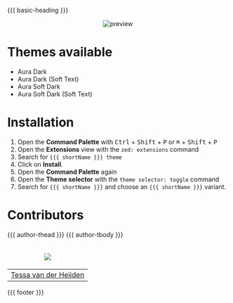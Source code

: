 {{{ basic-heading }}}

<p align="center">
  <img alt="preview" src="https://github.com/daltonmenezes/aura-theme/assets/25427808/3f7b97e5-122a-4c3d-9fb7-c4f99487bba3" />
</p>

# Themes available

- Aura Dark
- Aura Dark (Soft Text)
- Aura Soft Dark
- Aura Soft Dark (Soft Text)

# Installation

1. Open the **Command Palette** with <kbd>Ctrl</kbd> + <kbd>Shift</kbd> + <kbd>P</kbd> or <kbd>⌘</kbd> + <kbd>Shift</kbd> + <kbd>P</kbd>
2. Open the **Extensions** view with the `zed: extensions` command
3. Search for `{{{ shortName }}} theme`
4. Click on **Install**.
5. Open the **Command Palette** again
6. Open the **Theme selector** with the `theme selector: toggle` command
7. Search for `{{{ shortName }}}` and choose an `{{{ shortName }}}` variant.

# Contributors

<table>
  <thead>
    <tr>
    <td valign="bottom"><p align="center">
        <a href="https://github.com/dustessavdh">
          <img src="https://github.com/dustessavdh.png?size=100" align="center" />
        </a>
      </p></td>
      {{{ author-thead }}}
    </tr>
  </thead>

  <tbody>    <tr>
      <td><a href="https://github.com/dustessavdh">Tessa van der Heijden</a></td>
      {{{ author-tbody }}}
    </tr>
  </tbody>
</table>

{{{ footer }}}
